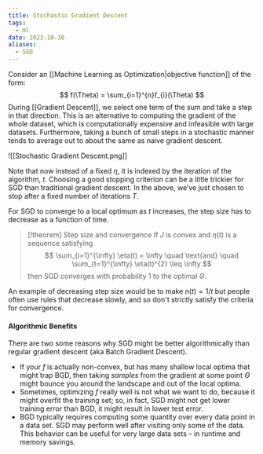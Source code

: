 ```yaml
---
title: Stochastic Gradient Descent
tags:
  - ml
date: 2023-10-30
aliases:
  - SGD
---
```

Consider an [[Machine Learning as Optimization|objective function]] of the form:
$$
f(\Theta) = \sum_{i=1}^{n}f_{i}(\Theta)
$$
During [[Gradient Descent]], we select one term of the sum and take a step in that direction. This is an alternative to computing the gradient of the whole dataset, which is computationally expensive and infeasible with large datasets. Furthermore, taking a bunch of small steps in a stochastic manner tends to average out to about the same as naive gradient descent.

![[Stochastic Gradient Descent.png]]

Note that now instead of a fixed $\eta$, it is indexed by the iteration of the algorithm, $t$. Choosing a good stopping criterion can be a little trickier for SGD than traditional gradient descent. In the above, we’ve just chosen to stop after a fixed number of iterations $T$. 

For SGD to converge to a local optimum as $t$ increases, the step size has to decrease as a function of time.
>[!theorem] Step size and convergence
>If $J$ is convex and $\eta(t)$ is a sequence satisfying
>$$
>\sum_{i=1}^{\infty} \eta(t) = \infty \quad \text{and} \quad \sum_{t=1}^{\infty} \eta(t)^{2} \leq \infty
>$$
>then SGD converges with probability $1$ to the optimal $\Theta$.

An example of decreasing step size would be to make $n(t) = 1 /t$ but people often use rules that decrease slowly, and so don't strictly satisfy the criteria for convergence.

#### Algorithmic Benefits
There are two some reasons why SGD might be better algorithmically than regular gradient descent (aka Batch Gradient Descent).
- If your $f$ is actually non-convex, but has many shallow local optima that might trap BGD, then taking *samples* from the gradient at some point $\Theta$ might bounce you around the landscape and out of the local optima.
- Sometimes, optimizing $f$ really well is not what we want to do, because it might overfit the training set; so, in fact, SGD might not get lower training error than BGD, it might result in lower test error.
- BGD typically requires computing some quantity over every data point in a data set. SGD may perform well after visiting only some of the data. This behavior can be useful for very large data sets – in runtime and memory savings.